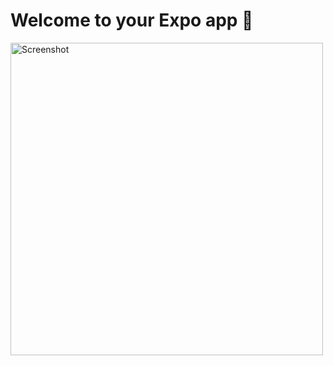 # Welcome to your Expo app 👋


<img src="https://github.com/username/repository-name/blob/main/Screenshot%20(285).png" alt="Screenshot" width="500"/>



